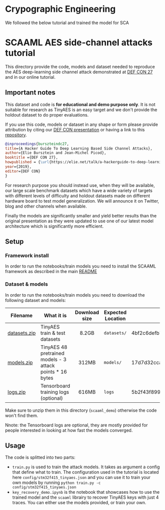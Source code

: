 # Crypographic Engineering
We followed the below tutorial and trained the model for SCA

# SCAAML AES side-channel attacks tutorial

This directory provide the code, models and dataset needed to reproduce the AES deep-learning side channel attack
demonstrated at [DEF CON 27](https://elie.net/talk/a-hackerguide-to-deep-learning-based-side-channel-attacks/)
and in our online tutorial.

## Important notes

This dataset and code is **for educational and demo purpose only**.
It is not suitable for research as TinyAES is an easy target and
we don't provide the holdout dataset to do proper evaluations.

If you use this code, models or dataset in any shape or form please provide attribution
by citing our [DEF CON presentation](https://elie.net/talk/a-hackerguide-to-deep-learning-based-side-channel-attacks/) or having a link to this
[repository](https://github.com/google/scaaml).

```bibtex
@inproceedings{burszteindc27,
title={A Hacker Guide To Deep Learning Based Side Channel Attacks},
author={Elie Bursztein and Jean-Michel Picod},
booktitle ={DEF CON 27},
howpublished = {\url{https://elie.net/talk/a-hackerguide-to-deep-learning-based-side-channel-attacks/}}
year={2019},
editor={DEF CON}
}
```

For research purpose you should instead use, when they will be available, our
large scale benchmark datasets which have a wide variety of targets
with different levels of difficulty and holdout datasets made on
different hardware board to test model generalization.
We will announce it on Twitter, blog and other channels when available.

Finally the models are significantly smaller and yield better results than the
original presentation as they were updated to use one of our latest model
architecture which is significantly more efficient.

## Setup

### Framework install

In order to run the notebooks/train models you need to install the SCAAML framework as described in the main [README](https://github.com/google/scaaml/)

### Dataset & models

In order to run the notebooks/train models you need to download the following dataset and models:

| Filename                                                                               | What it is                                                | Download size | Expected Location | SHAS256                                                          |
| -------------------------------------------------------------------------------------- | --------------------------------------------------------- | :-----------: | ----------------- | ---------------------------------------------------------------- |
| [datasets.zip](https://storage.googleapis.com/scaaml-public/scaaml_intro/datasets.zip) | TinyAES train & test datasets                             |     8.2GB     | `datasets/`       | 4bf2c6defb79b40b30f01f488e83762396b56daad14a694f64916be2b665b2f8 |
| [models.zip](https://storage.googleapis.com/scaaml-public/scaaml_intro/models.zip)     | TinyAES 48 pretrained models - 3 attack points * 16 bytes |     312MB     | `models/`         | 17d7d32cca0ac0db157ae1f5696f6c64bba6d753a8f33802d0d9614bb07d3d9b |
| [logs.zip](https://storage.googleapis.com/scaaml-public/scaaml_intro/logs.zip)         | Tensorboard training logs (optional)                      |     616MB     | `logs`            | 5b2f43f89990653d64820cca61f15fc6818ee674ae4cc2b4f235cfd9a48f3b28 |

Make sure to unzip them in this directory (`scaaml_demo`) otherwise the code won't find them.

Nnote: the Tensorboard logs are optional, they are mostly provided for people interested in looking at how fast the models converged.

## Usage

The code is splitted into two parts:

- `train.py` is used to train the attack models. It takes as argument a config
  that define what to train. The configuration used in the tutorial is located here
  `config/stm32f415_tinyaes.json` and you can use it to train your own models by running
  `python train.py -c config/stm32f415_tinyaes.json`
- `key_recovery_demo.ipynb` is the notebook that showcases how to use the trained model
  and the `scaaml` librairy to recover TinyAES keys with just 4 traces. You can either use the models provided, or train your own.
